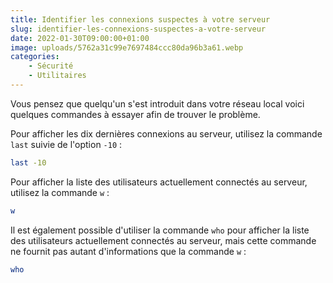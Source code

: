 ```yaml
---
title: Identifier les connexions suspectes à votre serveur
slug: identifier-les-connexions-suspectes-a-votre-serveur
date: 2022-01-30T09:00:00+01:00
image: uploads/5762a31c99e7697484ccc80da96b3a61.webp
categories:
    - Sécurité
    - Utilitaires
---
```


Vous pensez que quelqu'un s'est introduit dans votre réseau local voici quelques commandes à essayer afin de trouver le problème.

Pour afficher les dix dernières connexions au serveur, utilisez la commande `last` suivie de l'option `-10` :

```bash
last -10
```

Pour afficher la liste des utilisateurs actuellement connectés au serveur, utilisez la commande `w` :

```bash
w
```

Il est également possible d'utiliser la commande `who` pour afficher la liste des utilisateurs actuellement connectés au serveur, mais cette commande ne fournit pas autant d'informations que la commande `w` :

```bash
who
```
